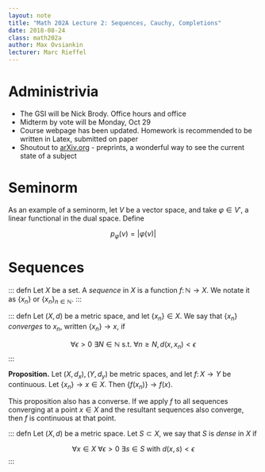 ```yaml
---
layout: note
title: "Math 202A Lecture 2: Sequences, Cauchy, Completions"
date: 2018-08-24
class: math202a
author: Max Ovsiankin
lecturer: Marc Rieffel
---
```


# Administrivia
- The GSI will be Nick Brody. Office hours and office
- Midterm by vote will be Monday, Oct 29
- Course webpage has been updated. Homework is recommended to be written in Latex, submitted on paper
- Shoutout to [arXiv.org](https://arxiv.org) - preprints, a wonderful way to see the current state of a subject

# Seminorm

As an example of a seminorm, let $V$ be a vector space, and take $\varphi \in V'$, a linear functional in the dual space.
Define

$$ p_\varphi(\nu) = | \varphi(\nu) |$$

# Sequences

::: defn
Let $X$ be a set. A _sequence_ in $X$ is a function $f \colon \mathbb{N} \to X$. We notate it as
$\{ x_n \}$ or $\{ x_n \}_{n \in \mathbb{N}}$.
:::

::: defn
Let $(X, d)$ be a metric space, and let $\{x_n\} \in X$. We say that $\{ x_n \}$ _converges_ to $x_n$, written $\{ x_n \} \to x$, if

$$\forall \epsilon > 0 \ \exists N \in \mathbb{N} \text{ s.t. } \forall n \geq N, d(x, x_n) < \epsilon$$
:::

__Proposition.__ Let $(X, d_x), (Y, d_y)$ be metric spaces, and let $f \colon X \to Y$ be continuous.
Let $\{ x_n \} \to x \in X$. Then $\{ f(x_n) \} \to f(x)$.

This proposition also has a converse. If we apply $f$ to all sequences converging at a point $x \in X$ and the
resultant sequences also converge, then $f$ is continuous at that point.

::: defn
Let $(X, d)$ be a metric space. Let $S \subset X$, we say that $S$ is _dense_ in $X$ if

$$ \forall x \in X \ \forall \epsilon > 0 \ \exists s \in S \text{ with } d(x, s) < \epsilon $$
:::
